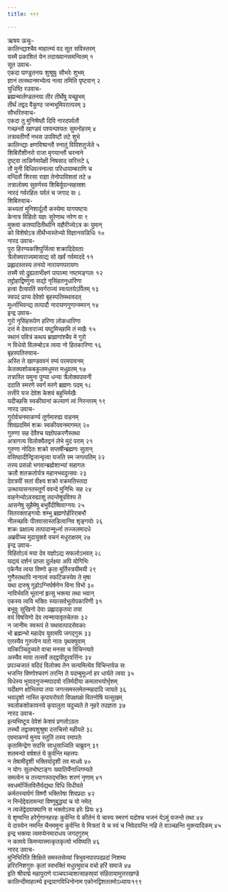 ```yaml
---
title: १९९

---
```

ऋषय ऊचुः-  
कालिन्द्याश्चैव माहात्म्यं वद सूत सविस्तरम्  
यस्मै प्रकाशितं येन तदाख्यानसमन्वितम् १  
सूत उवाच-  
एकदा पाण्डुतनयः शुश्रूषुः सौभरेः शुभम्  
ज्ञानं तत्स्थानमभ्येत्य नत्वा तमिति पृष्टवान् २  
युधिष्ठि रउवाच-  
ब्रह्मन्मार्तण्डतनया तीर तीर्थेषु यच्छुभम्  
तीर्थं तद्वद वैकुण्ठ जन्मभूमिपरात्परम् ३  
सौभरिरुवाच-  
एकदा तु मुनिश्रेष्ठौ दिवि नारदपर्वतौ  
गच्छन्तौ खाण्डवं पश्यन्पश्यतः सुमनोहरम् ४  
तत्रावतीर्णो नभस उपविष्टौ तटे शुभे  
कालिन्द्याः क्षणविश्रान्तौ स्नातुं विविशतुर्जले ५  
शिबिरौशीनरो राजा मृगयान्तौ चरन्वने  
दृष्ट्वा तान्निर्गमापेक्षी निषसाद सरित्तटे ६  
तौ मुनी विधिवत्स्नात्वा परिधायाम्बराणि च  
वन्दितौ शिरसा राज्ञा तेनोपाविशतां तटे ७  
तत्रालोक्य सुवर्णस्य शिबिर्यूपान्सहस्रशः  
नारदं गर्वरहितः पर्वतं च जगाद सः ८  
शिबिरुवाच-  
कथ्यतां मुनिशार्दूलौ कस्येमा यागयष्टयः  
केनात्र विहितो यज्ञः सुरेणाथ नरेण वा ९  
मुक्त्वा काश्यादितीर्थानि यज्ञैरीज्येऽत्र कः पुमान्  
को विशेषोऽत्र तीर्थेभ्यस्तेभ्यो विज्ञानसन्निधिः १०  
नारद उवाच-  
पुरा हिरण्यकशिपुर्जित्वा शक्रादिदेवताः  
त्रैलोक्यराज्यमासाद्य सो खर्वं गर्वमाददे ११  
प्रह्लादस्तस्य तनयो नारायणपरायणः  
तस्मै सो द्रुह्यताभीक्ष्णं पापात्मा नष्टमङ्गलः १२  
तद्द्रोहाद्विष्णुना सद्यो नृसिंहतनुधारिणा  
हत्वा दैत्यपतिं स्वर्गराज्यं स्वःपतयेऽर्पितम् १३  
स्वपदं प्राप्य देवेशो बृहस्पतिमथावदत्  
मूर्ध्नाभिवन्द्य तत्पादौ नारायणगुणान्स्मरन् १४  
इन्द्र उवाच-  
गुरो नृसिंहरूपेण हरिणा लोकधारिणा  
दत्तं मे देवताराज्यं यष्टुमिच्छामि तं मखैः १५  
स्थानं पवित्रं कथय ब्राह्मणांश्चैव मे गुरो  
न विधेयो विलम्बोऽत्र त्वया नो हितकारिणा १६  
बृहस्पतिरुवाच-  
अस्ति ते खाण्डववनं रम्यं परमपावनम्  
केतक्यशोकबकुलमधुमत्त मधुव्रतम् १७  
तत्रास्ति यमुना पुण्या धन्या त्रैलोक्यपावनी  
ददाति स्मरणे स्वर्गं मरणे ब्रह्मणः पदम् १८  
तत्तीरे यज देवेश केशवं बहुभिर्मखैः  
यदीच्छसि स्वकीयानां कल्याणं त्वं निरन्तरम् १९  
नारद उवाच-  
गुरोर्वचनमाकर्ण्य तूर्णमारुह्य वाहनम्  
शिवप्रदमिमं शक्रः स्वकीयवनमागमत् २०  
गुरुणा सह देवैश्च यज्ञोपकरणैस्तथा  
अत्रागत्य विलोक्यैतद्वनं लेभे मुदं पराम् २१  
गुरुणा नोदितः शक्रो सप्तर्षीन्ब्रह्मणः सुतान्  
वसिष्ठादीन्द्विजान्वृत्वा यजति स्म जगत्पतिम् २२  
तस्य प्रसन्नो भगवान्ब्रह्मेशाभ्यां सहागतः  
क्रतौ शतक्रतोर्यत्र महानभवदुत्सवः २३  
देवत्रयीं सतां वीक्ष्य शक्रो वक्रमतिस्तदा  
उत्थायासनतस्तूर्णं ववन्दे मुनिभिः सह २४  
वाहनेभ्योऽवरुह्याशु तदन्तेषूपविश्य ते  
आसनेषु सुहैमेषु बभुर्वेदीष्विवाग्नयः २५  
सितरक्ताङ्गयोः शम्भु ब्रह्मणोर्हरिराबभौ  
नीलच्छविः पीतवासास्तडित्वानिव शृङ्गयोः २६  
शक्रः प्रक्षाल्य तत्पादान्मूर्ध्ना तज्जलमादधे  
अब्रवीच्च मुदायुक्तो वचनं मधुराक्षरम् २७  
इन्द्र उवाच-  
विहितोऽयं मया देव यज्ञोऽद्य सफलोऽभवत् २८  
यद्ययं दर्शनं प्राप्ता दुर्लक्ष्या अपि योगिभिः  
एकेनैव त्वया विष्णो कृता मूर्तिस्त्रयीमयी २९  
गुणैस्तथापि नानात्वं स्फटिकस्येव ते मृषा  
यथा दारुषु गूढोऽग्निर्घर्षणेन विना विभो ३०  
नाविर्भवति भूतानां हृत्सु भक्त्या तथा भवान्  
एकस्य त्वयि भक्तिः स्यात्सर्वभूतोपकारिणी ३१  
बभूवुः सुखिनो देवाः प्रह्लादकृतया तया  
वयं विषयिणो देव त्वन्मायावृतचेतसः ३२  
न जानीमः स्वरूपं ते यथावत्पादसेवकाः  
भो ब्रह्मन्भो महादेव युवामपि जगद्गुरू ३३  
एतस्यैव गुरुत्वेन यतो नातः पृथक्युवाम्  
यत्किञ्चिदुच्यते वाचा मनसा च विचिन्त्यते  
अस्यैव माया तत्सर्वे तद्द्वयीदूरवर्त्तिनः ३४  
प्रपञ्चजातं यदिदं विलोक्य तेन सत्यमित्येव विचिन्तयेन्न सः  
भजन्ति विष्णोश्चरणं तरन्ति ते यदम्बुमूर्ध्ना हर धार्यते त्वया ३५  
विधेस्य भूयादनुजन्मपादयो रतिर्मदीया कमलाभयोर्भृशम्  
यदीक्षण क्षोभितया तया जगत्समस्तमेतन्महदादि जायते ३६  
भवादृशो नास्ति कृपापरोपरो विपक्षपक्षे वितनोषि यत्सुखम्  
स्वलोकशोकापनये कृपालुता यदुच्यते ते नृहरे तदज्ञता ३७  
नारद उवाच-  
इत्यभिष्टूय देवेशं केशवं प्रणतोऽग्रतः  
तस्थौ तद्वाक्यशुश्रुषा दत्तचित्तो महीयते ३८  
एवमाकर्ण्य मुनय स्तुतिं तस्य रमापतेः  
कृतामिन्द्रेण सदसि साधुसाध्विति चाब्रुवन् ३९  
शतमन्यो वर्षशतं ये कुर्वन्ति महत्तपः  
न तेषामीदृशी भक्तिर्यादृशी तव माधवे ४०  
न योगः सुलभोष्टाङ्गः ख्यातिर्येनाधिगम्यते  
समत्वेन च तत्त्यागस्तद्भक्तिः शरणं नृणाम् ४१  
स्वधर्मार्जितवित्तैर्यद्यथा विधि विधीयते  
कर्मतस्यार्पणं विष्णौ भक्तिरेषा शिवप्रदाः ४२  
न निन्देद्देवतामन्यां विष्णुबुद्ध्यां च यो नमेत्  
न त्यजेद्वेदवाक्यानि स भक्तोऽस्य हरेः प्रियः ४३  
ये शृण्वन्ति हरेर्गुणानहरहः कुर्वन्ति ये कीर्तनं ये चास्य स्मरणं यदोश्च भजनं येऽमुं यजन्ते तथा ४४  
ये दास्येन नमन्ति चैनममुना कुर्वन्ति ये मित्रतां ये च स्वं च निवेदयन्ति नहि ते वाञ्च्छन्ति मुक्त्यादिकम् ४५  
इन्द्र भक्त्या त्वमप्येनमाराधय जगद्गुरुम्  
न कामये किमप्यास्मत्कृतकृत्यो भविष्यति ४६  
नारद उवाच-  
मुनिभिरिति शिक्षिते समस्तसेव्यां त्रिभुवनपारपदप्रदां निशम्य  
हरिरनिशगुरुः कृतां स्वभक्तिं मधुरमुवाच वचो हरिं समाजे ४७  
इति श्रीपाद्मे महापुराणे पञ्चपञ्चाशत्साहस्र्यां संहितायामुत्तरखण्डे  
कालिन्दीमाहात्म्ये इन्द्रयागविधिनोनाम एकोनद्विशततमोऽध्यायः१९९